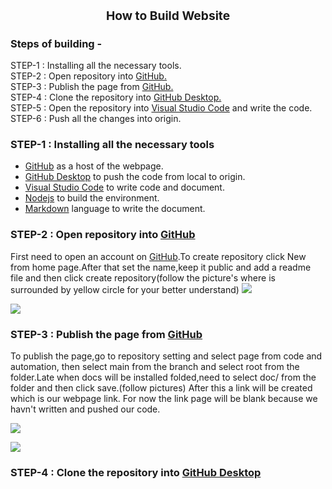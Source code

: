 <h1 style="text-align:center; font-size:2vw" >How to Build Website</h1>

<h3>Steps of building -</h3>

STEP-1 : Installing all the necessary tools.<br>
STEP-2 : Open repository into <a href="https://github.com/">GitHub.</a><br>
STEP-3 : Publish the page from <a href="https://github.com/">GitHub.</a><br>
STEP-4 : Clone the repository into <a href="https://desktop.github.com/">GitHub Desktop.</a><br>
STEP-5 : Open the repository into <a href="https://code.visualstudio.com/">Visual Studio Code</a> and write the code.<br>
STEP-6 : Push all the changes into origin.<br>

### STEP-1 : Installing all the necessary tools<br>
  - <a href="https://github.com/">GitHub</a> as a host of the webpage.
  - <a href="https://desktop.github.com/">GitHub Desktop</a> to push the code from local to origin.
  - <a href="https://code.visualstudio.com/">Visual Studio Code</a> to write code and document.
  - <a href="https://nodejs.org/en">Nodejs</a> to build the environment.
  - <a href="https://www.nexmaker.com/doc/1projectmanage/markdown.html">Markdown</a> language to write the document.

### STEP-2 : Open repository into <a href="https://github.com/"> GitHub</a>
First need to open an account on <a href="https://github.com/"> GitHub</a>.To create repository click New from home page.After that set the name,keep it public and add a readme file and then click create repository(follow the picture's where is surrounded by yellow circle for your better understand)
<img src="img/tm_logo/github_repositoryopen/githubnewbutton.png">

<img src="img/tm_logo/github_repositoryopen/createrepository.png">

### STEP-3 : Publish the page from <a href="https://github.com/"> GitHub</a>
To publish the page,go to repository setting and select page from code and automation, then select main from the branch and select root from the folder.Late when docs will be installed folded,need to select doc/ from the folder and then click save.(follow pictures)
After this a link will be created which is our webpage link. For now the link page will be blank because we havn't written and pushed our code.

<img src="img/tm_logo/github_repositoryopen/sett_page.png"><br>


<img src="img/tm_logo/github_repositoryopen/page_save.png">

### STEP-4 : Clone the repository into <a href="https://desktop.github.com/"> GitHub Desktop</a>




